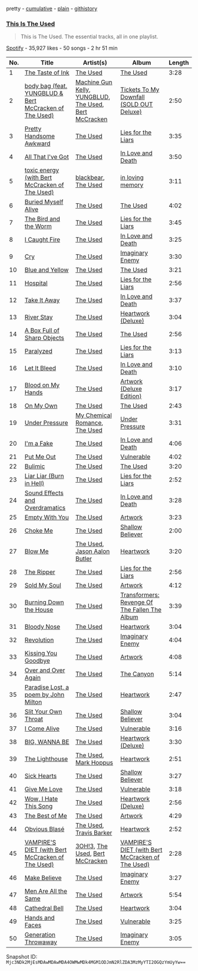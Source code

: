 pretty - [cumulative](/playlists/cumulative/37i9dQZF1DZ06evO2ZCBBm.md) - [plain](/playlists/plain/37i9dQZF1DZ06evO2ZCBBm) - [githistory](https://github.githistory.xyz/mackorone/spotify-playlist-archive/blob/main/playlists/plain/37i9dQZF1DZ06evO2ZCBBm)

### [This Is The Used](https://open.spotify.com/playlist/37i9dQZF1DZ06evO2ZCBBm)

> This is The Used\. The essential tracks, all in one playlist.

[Spotify](https://open.spotify.com/user/spotify) - 35,927 likes - 50 songs - 2 hr 51 min

| No. | Title | Artist(s) | Album | Length |
|---|---|---|---|---|
| 1 | [The Taste of Ink](https://open.spotify.com/track/5jZ1Z2GFTf2gwmFc3qiUxs) | [The Used](https://open.spotify.com/artist/55VydwMyCuGcavwPuhutPL) | [The Used](https://open.spotify.com/album/57d5dFo7oN2yUyGfSKPrRv) | 3:28 |
| 2 | [body bag \(feat\. YUNGBLUD & Bert McCracken of The Used\)](https://open.spotify.com/track/0NZrY7Lc9g6V03hxRpfToV) | [Machine Gun Kelly](https://open.spotify.com/artist/6TIYQ3jFPwQSRmorSezPxX), [YUNGBLUD](https://open.spotify.com/artist/6Ad91Jof8Niiw0lGLLi3NW), [The Used](https://open.spotify.com/artist/55VydwMyCuGcavwPuhutPL), [Bert McCracken](https://open.spotify.com/artist/6ulyIBuifBzU35RsvFZIx0) | [Tickets To My Downfall \(SOLD OUT Deluxe\)](https://open.spotify.com/album/13lMLnHs5qsmm687oRc3VC) | 2:50 |
| 3 | [Pretty Handsome Awkward](https://open.spotify.com/track/77BfOPXhlnNaSbg647qkx2) | [The Used](https://open.spotify.com/artist/55VydwMyCuGcavwPuhutPL) | [Lies for the Liars](https://open.spotify.com/album/2UTLJA4Rxsth81uNh4Q6ox) | 3:35 |
| 4 | [All That I've Got](https://open.spotify.com/track/6IxQ0PdozaZKch1m8tGCwb) | [The Used](https://open.spotify.com/artist/55VydwMyCuGcavwPuhutPL) | [In Love and Death](https://open.spotify.com/album/10Mw53MGdbK8KjIhBM0Wx2) | 3:50 |
| 5 | [toxic energy \(with Bert McCracken of The Used\)](https://open.spotify.com/track/01tEAvdPLPREA9JT9Wpb26) | [blackbear](https://open.spotify.com/artist/2cFrymmkijnjDg9SS92EPM), [The Used](https://open.spotify.com/artist/55VydwMyCuGcavwPuhutPL) | [in loving memory](https://open.spotify.com/album/0ZvU2iSXtYxBeR9QzvHQau) | 3:11 |
| 6 | [Buried Myself Alive](https://open.spotify.com/track/746bHsY27aWTMYpoxqECOm) | [The Used](https://open.spotify.com/artist/55VydwMyCuGcavwPuhutPL) | [The Used](https://open.spotify.com/album/57d5dFo7oN2yUyGfSKPrRv) | 4:02 |
| 7 | [The Bird and the Worm](https://open.spotify.com/track/6tKky3l379dnGe7F85ztrJ) | [The Used](https://open.spotify.com/artist/55VydwMyCuGcavwPuhutPL) | [Lies for the Liars](https://open.spotify.com/album/2UTLJA4Rxsth81uNh4Q6ox) | 3:45 |
| 8 | [I Caught Fire](https://open.spotify.com/track/6z2Fx4b0hjqLdsJQOrNxbM) | [The Used](https://open.spotify.com/artist/55VydwMyCuGcavwPuhutPL) | [In Love and Death](https://open.spotify.com/album/10Mw53MGdbK8KjIhBM0Wx2) | 3:25 |
| 9 | [Cry](https://open.spotify.com/track/7jKziCSFvitg68mOsTd7RL) | [The Used](https://open.spotify.com/artist/55VydwMyCuGcavwPuhutPL) | [Imaginary Enemy](https://open.spotify.com/album/2UMvo9uU74jGUArNX7C7qT) | 3:30 |
| 10 | [Blue and Yellow](https://open.spotify.com/track/32GWSQbpg1Ea1MMvl8HN23) | [The Used](https://open.spotify.com/artist/55VydwMyCuGcavwPuhutPL) | [The Used](https://open.spotify.com/album/57d5dFo7oN2yUyGfSKPrRv) | 3:21 |
| 11 | [Hospital](https://open.spotify.com/track/6PSRgNVdVo7PeiDzOzzDsD) | [The Used](https://open.spotify.com/artist/55VydwMyCuGcavwPuhutPL) | [Lies for the Liars](https://open.spotify.com/album/2UTLJA4Rxsth81uNh4Q6ox) | 2:56 |
| 12 | [Take It Away](https://open.spotify.com/track/2PzjnmkdMr6eOkFwQgqmyC) | [The Used](https://open.spotify.com/artist/55VydwMyCuGcavwPuhutPL) | [In Love and Death](https://open.spotify.com/album/10Mw53MGdbK8KjIhBM0Wx2) | 3:37 |
| 13 | [River Stay](https://open.spotify.com/track/2PDjw1dzFPDBBUV1uXZ4KV) | [The Used](https://open.spotify.com/artist/55VydwMyCuGcavwPuhutPL) | [Heartwork \(Deluxe\)](https://open.spotify.com/album/4J2liOk0lc7aLArgpZE1So) | 3:04 |
| 14 | [A Box Full of Sharp Objects](https://open.spotify.com/track/6IK1mlU9pJPPjkYD6jrRR5) | [The Used](https://open.spotify.com/artist/55VydwMyCuGcavwPuhutPL) | [The Used](https://open.spotify.com/album/57d5dFo7oN2yUyGfSKPrRv) | 2:56 |
| 15 | [Paralyzed](https://open.spotify.com/track/7I106tELU6iawFLUJcBUx5) | [The Used](https://open.spotify.com/artist/55VydwMyCuGcavwPuhutPL) | [Lies for the Liars](https://open.spotify.com/album/2UTLJA4Rxsth81uNh4Q6ox) | 3:13 |
| 16 | [Let It Bleed](https://open.spotify.com/track/5kbXvXRsxSe6IzRpIFeURw) | [The Used](https://open.spotify.com/artist/55VydwMyCuGcavwPuhutPL) | [In Love and Death](https://open.spotify.com/album/10Mw53MGdbK8KjIhBM0Wx2) | 3:10 |
| 17 | [Blood on My Hands](https://open.spotify.com/track/5hNeatT8kKThMjqGNi9SZk) | [The Used](https://open.spotify.com/artist/55VydwMyCuGcavwPuhutPL) | [Artwork \(Deluxe Edition\)](https://open.spotify.com/album/3998jgjlz1fvCo57NoN07p) | 3:17 |
| 18 | [On My Own](https://open.spotify.com/track/3hccRLElirZOGOTHfCbg9p) | [The Used](https://open.spotify.com/artist/55VydwMyCuGcavwPuhutPL) | [The Used](https://open.spotify.com/album/57d5dFo7oN2yUyGfSKPrRv) | 2:43 |
| 19 | [Under Pressure](https://open.spotify.com/track/4j08A1efdJcVINBHSmQKPS) | [My Chemical Romance](https://open.spotify.com/artist/7FBcuc1gsnv6Y1nwFtNRCb), [The Used](https://open.spotify.com/artist/55VydwMyCuGcavwPuhutPL) | [Under Pressure](https://open.spotify.com/album/3yeNEy2TFt4hvtQ6sRichS) | 3:31 |
| 20 | [I'm a Fake](https://open.spotify.com/track/5li1sKlA0UhTk2rY0JIVUv) | [The Used](https://open.spotify.com/artist/55VydwMyCuGcavwPuhutPL) | [In Love and Death](https://open.spotify.com/album/10Mw53MGdbK8KjIhBM0Wx2) | 4:06 |
| 21 | [Put Me Out](https://open.spotify.com/track/6XcLXKshSwwbShcndUY1Kh) | [The Used](https://open.spotify.com/artist/55VydwMyCuGcavwPuhutPL) | [Vulnerable](https://open.spotify.com/album/4Onu4JUb8cK11LGvVOZ4N8) | 4:02 |
| 22 | [Bulimic](https://open.spotify.com/track/7F3siFl1KHijy9icZP3Idd) | [The Used](https://open.spotify.com/artist/55VydwMyCuGcavwPuhutPL) | [The Used](https://open.spotify.com/album/57d5dFo7oN2yUyGfSKPrRv) | 3:20 |
| 23 | [Liar Liar \(Burn in Hell\)](https://open.spotify.com/track/68A7cJ9HuOOwrilOhwOW5D) | [The Used](https://open.spotify.com/artist/55VydwMyCuGcavwPuhutPL) | [Lies for the Liars](https://open.spotify.com/album/2UTLJA4Rxsth81uNh4Q6ox) | 2:52 |
| 24 | [Sound Effects and Overdramatics](https://open.spotify.com/track/4dlyVQH6YlWuOOF2HZAFoz) | [The Used](https://open.spotify.com/artist/55VydwMyCuGcavwPuhutPL) | [In Love and Death](https://open.spotify.com/album/10Mw53MGdbK8KjIhBM0Wx2) | 3:28 |
| 25 | [Empty With You](https://open.spotify.com/track/7caJcFZTtLzy0ZSol1AXKH) | [The Used](https://open.spotify.com/artist/55VydwMyCuGcavwPuhutPL) | [Artwork](https://open.spotify.com/album/0jfPsx2EKO0kvWcuYGNNTI) | 3:23 |
| 26 | [Choke Me](https://open.spotify.com/track/1oditvPc1cjhCleCocVlhu) | [The Used](https://open.spotify.com/artist/55VydwMyCuGcavwPuhutPL) | [Shallow Believer](https://open.spotify.com/album/1x5yyz6449G5rrSqZA2qnU) | 2:00 |
| 27 | [Blow Me](https://open.spotify.com/track/1vS7jjy99wfMVVC9nzZtX1) | [The Used](https://open.spotify.com/artist/55VydwMyCuGcavwPuhutPL), [Jason Aalon Butler](https://open.spotify.com/artist/7fvTBshis8LPl6TrjnfOsl) | [Heartwork](https://open.spotify.com/album/7nuTopxM42gzBYG7iPbAGp) | 3:20 |
| 28 | [The Ripper](https://open.spotify.com/track/0exqjhSWHO6SLsnEfhQI9J) | [The Used](https://open.spotify.com/artist/55VydwMyCuGcavwPuhutPL) | [Lies for the Liars](https://open.spotify.com/album/2UTLJA4Rxsth81uNh4Q6ox) | 2:56 |
| 29 | [Sold My Soul](https://open.spotify.com/track/68mlXME4DllvQgMbSsSimc) | [The Used](https://open.spotify.com/artist/55VydwMyCuGcavwPuhutPL) | [Artwork](https://open.spotify.com/album/0jfPsx2EKO0kvWcuYGNNTI) | 4:12 |
| 30 | [Burning Down the House](https://open.spotify.com/track/0rzLLXjpITMF8FyBycxwgM) | [The Used](https://open.spotify.com/artist/55VydwMyCuGcavwPuhutPL) | [Transformers: Revenge Of The Fallen The Album](https://open.spotify.com/album/1fqibtpI0bwD73uQGeEnhn) | 3:39 |
| 31 | [Bloody Nose](https://open.spotify.com/track/7q9kMLY1nPqL4fxO4CgKhZ) | [The Used](https://open.spotify.com/artist/55VydwMyCuGcavwPuhutPL) | [Heartwork](https://open.spotify.com/album/7nuTopxM42gzBYG7iPbAGp) | 3:04 |
| 32 | [Revolution](https://open.spotify.com/track/3er2yurebKOKZJR6H3IFTo) | [The Used](https://open.spotify.com/artist/55VydwMyCuGcavwPuhutPL) | [Imaginary Enemy](https://open.spotify.com/album/2UMvo9uU74jGUArNX7C7qT) | 4:04 |
| 33 | [Kissing You Goodbye](https://open.spotify.com/track/1GD14FW1m3XP8596se9WBk) | [The Used](https://open.spotify.com/artist/55VydwMyCuGcavwPuhutPL) | [Artwork](https://open.spotify.com/album/0jfPsx2EKO0kvWcuYGNNTI) | 4:08 |
| 34 | [Over and Over Again](https://open.spotify.com/track/4tLJlbnRoUz8BOfy2Xcsgk) | [The Used](https://open.spotify.com/artist/55VydwMyCuGcavwPuhutPL) | [The Canyon](https://open.spotify.com/album/2hqtN1MEtZFZTQZ4XwjoMe) | 5:14 |
| 35 | [Paradise Lost, a poem by John Milton](https://open.spotify.com/track/0brRAViWRg60fyrCynTPxl) | [The Used](https://open.spotify.com/artist/55VydwMyCuGcavwPuhutPL) | [Heartwork](https://open.spotify.com/album/7nuTopxM42gzBYG7iPbAGp) | 2:47 |
| 36 | [Slit Your Own Throat](https://open.spotify.com/track/1j8b6BNsHXaAImvIocZqHn) | [The Used](https://open.spotify.com/artist/55VydwMyCuGcavwPuhutPL) | [Shallow Believer](https://open.spotify.com/album/1x5yyz6449G5rrSqZA2qnU) | 3:04 |
| 37 | [I Come Alive](https://open.spotify.com/track/006JXPV4FsK49ehd5lrWYG) | [The Used](https://open.spotify.com/artist/55VydwMyCuGcavwPuhutPL) | [Vulnerable](https://open.spotify.com/album/4Onu4JUb8cK11LGvVOZ4N8) | 3:16 |
| 38 | [BIG, WANNA BE](https://open.spotify.com/track/0uUEGPZyZh4eVj7hP9gyf7) | [The Used](https://open.spotify.com/artist/55VydwMyCuGcavwPuhutPL) | [Heartwork \(Deluxe\)](https://open.spotify.com/album/4J2liOk0lc7aLArgpZE1So) | 3:30 |
| 39 | [The Lighthouse](https://open.spotify.com/track/5rnWJiqTb5mN5Cr3sKtxeU) | [The Used](https://open.spotify.com/artist/55VydwMyCuGcavwPuhutPL), [Mark Hoppus](https://open.spotify.com/artist/0FOYGJujASE1pCw5WNHf0g) | [Heartwork](https://open.spotify.com/album/7nuTopxM42gzBYG7iPbAGp) | 2:51 |
| 40 | [Sick Hearts](https://open.spotify.com/track/3unplKLGy9fffR2HDbMWTa) | [The Used](https://open.spotify.com/artist/55VydwMyCuGcavwPuhutPL) | [Shallow Believer](https://open.spotify.com/album/1x5yyz6449G5rrSqZA2qnU) | 3:27 |
| 41 | [Give Me Love](https://open.spotify.com/track/6taJ6bkT6aiy0cEO3bSfSd) | [The Used](https://open.spotify.com/artist/55VydwMyCuGcavwPuhutPL) | [Vulnerable](https://open.spotify.com/album/4Onu4JUb8cK11LGvVOZ4N8) | 3:18 |
| 42 | [Wow, I Hate This Song](https://open.spotify.com/track/552BP8WKoVwwnmwbm28h4i) | [The Used](https://open.spotify.com/artist/55VydwMyCuGcavwPuhutPL) | [Heartwork \(Deluxe\)](https://open.spotify.com/album/4J2liOk0lc7aLArgpZE1So) | 2:56 |
| 43 | [The Best of Me](https://open.spotify.com/track/5bum8mmmDUVUAhgsz69TfA) | [The Used](https://open.spotify.com/artist/55VydwMyCuGcavwPuhutPL) | [Artwork](https://open.spotify.com/album/0jfPsx2EKO0kvWcuYGNNTI) | 4:29 |
| 44 | [Obvious Blasé](https://open.spotify.com/track/6uconLlN5bCZsWYZDcaty4) | [The Used](https://open.spotify.com/artist/55VydwMyCuGcavwPuhutPL), [Travis Barker](https://open.spotify.com/artist/4exLIFE8sISLr28sqG1qNX) | [Heartwork](https://open.spotify.com/album/7nuTopxM42gzBYG7iPbAGp) | 2:52 |
| 45 | [VAMPIRE'S DIET \(with Bert McCracken of The Used\)](https://open.spotify.com/track/78ITp8KLeHWvtjjf42LXck) | [3OH!3](https://open.spotify.com/artist/0FWzNDaEu9jdgcYTbcOa4F), [The Used](https://open.spotify.com/artist/55VydwMyCuGcavwPuhutPL), [Bert McCracken](https://open.spotify.com/artist/6ulyIBuifBzU35RsvFZIx0) | [VAMPIRE'S DIET \(with Bert McCracken of The Used\)](https://open.spotify.com/album/7zQFULxk2VKVXrCsOFlGHJ) | 2:28 |
| 46 | [Make Believe](https://open.spotify.com/track/7xoPwaMWYFsuL4NsmVpB7i) | [The Used](https://open.spotify.com/artist/55VydwMyCuGcavwPuhutPL) | [Imaginary Enemy](https://open.spotify.com/album/2UMvo9uU74jGUArNX7C7qT) | 3:27 |
| 47 | [Men Are All the Same](https://open.spotify.com/track/7fLHdD5ONsHXtP7u8m11tI) | [The Used](https://open.spotify.com/artist/55VydwMyCuGcavwPuhutPL) | [Artwork](https://open.spotify.com/album/0jfPsx2EKO0kvWcuYGNNTI) | 5:54 |
| 48 | [Cathedral Bell](https://open.spotify.com/track/55P8hiMTFfvmTXWlB16seg) | [The Used](https://open.spotify.com/artist/55VydwMyCuGcavwPuhutPL) | [Heartwork](https://open.spotify.com/album/7nuTopxM42gzBYG7iPbAGp) | 3:04 |
| 49 | [Hands and Faces](https://open.spotify.com/track/08ekG1d4iNye5Zpwb6s9fV) | [The Used](https://open.spotify.com/artist/55VydwMyCuGcavwPuhutPL) | [Vulnerable](https://open.spotify.com/album/4Onu4JUb8cK11LGvVOZ4N8) | 3:25 |
| 50 | [Generation Throwaway](https://open.spotify.com/track/3h7413CpAUx1ZhrI1zQizA) | [The Used](https://open.spotify.com/artist/55VydwMyCuGcavwPuhutPL) | [Imaginary Enemy](https://open.spotify.com/album/2UMvo9uU74jGUArNX7C7qT) | 3:05 |

Snapshot ID: `Mjc3NDk2MjEsMDAwMDAwMDA4OWMwMDk4MGM1ODJmN2RlZDA3MzMyYTI2OGQzYmUyYw==`
